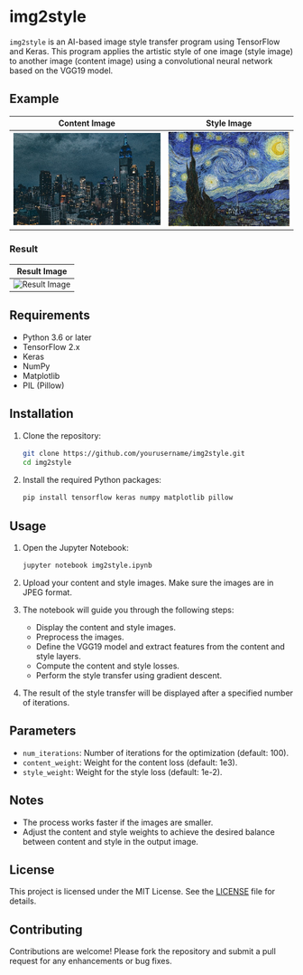 # img2style

`img2style` is an AI-based image style transfer program using TensorFlow and Keras. This program applies the artistic style of one image (style image) to another image (content image) using a convolutional neural network based on the VGG19 model.

## Example
| Content Image | Style Image |
|---------------|-------------|
| ![Content Image](images/city.jpg) | ![Style Image](images/style2.jpg) |

### Result

| Result Image |
|--------------|
| ![Result Image](images/outp2t.jpg) |


## Requirements

- Python 3.6 or later
- TensorFlow 2.x
- Keras
- NumPy
- Matplotlib
- PIL (Pillow)

## Installation

1. Clone the repository:
    ```bash
    git clone https://github.com/yourusername/img2style.git
    cd img2style
    ```

2. Install the required Python packages:
    ```bash
    pip install tensorflow keras numpy matplotlib pillow
    ```

## Usage

1. Open the Jupyter Notebook:
    ```bash
    jupyter notebook img2style.ipynb
    ```

2. Upload your content and style images. Make sure the images are in JPEG format.

3. The notebook will guide you through the following steps:
    - Display the content and style images.
    - Preprocess the images.
    - Define the VGG19 model and extract features from the content and style layers.
    - Compute the content and style losses.
    - Perform the style transfer using gradient descent.

4. The result of the style transfer will be displayed after a specified number of iterations.

## Parameters

- `num_iterations`: Number of iterations for the optimization (default: 100).
- `content_weight`: Weight for the content loss (default: 1e3).
- `style_weight`: Weight for the style loss (default: 1e-2).

## Notes

- The process works faster if the images are smaller.
- Adjust the content and style weights to achieve the desired balance between content and style in the output image.

## License

This project is licensed under the MIT License. See the [LICENSE](LICENSE) file for details.

## Contributing

Contributions are welcome! Please fork the repository and submit a pull request for any enhancements or bug fixes.
